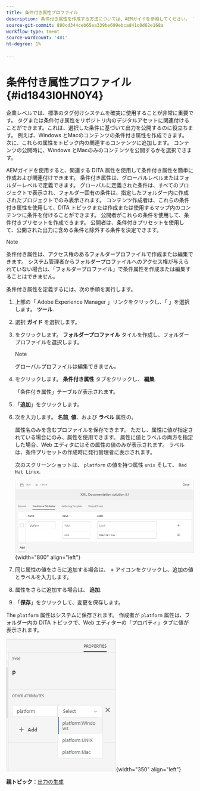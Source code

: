 ```yaml
---
title: 条件付き属性プロファイル
description: 条件付き属性を作成する方法については、AEMガイドを参照してください。 フォルダー内の条件付き属性とグローバルプロファイルを使用して、コンテンツに条件を付けます。
source-git-commit: 880cd344ceb65ea339be699ebcad41c0d62e168a
workflow-type: tm+mt
source-wordcount: '481'
ht-degree: 1%

---
```


# 条件付き属性プロファイル {#id1843I0HN0Y4}

企業レベルでは、標準のタグ付けシステムを確実に使用することが非常に重要です。 タグまたは条件付き属性をリポジトリ内のデジタルアセットに関連付けることができます。これは、選択した条件に基づいて出力を公開するのに役立ちます。 例えば、Windows とMacのコンテンツの条件付き属性を作成できます。 次に、これらの属性をトピック内の関連するコンテンツに追加します。 コンテンツの公開時に、Windows とMacのみのコンテンツを公開するかを選択できます。

AEMガイドを使用すると、関連する DITA 属性を使用して条件付き属性を簡単に作成および関連付けできます。 条件付き属性は、グローバルレベルまたはフォルダーレベルで定義できます。 グローバルに定義された条件は、すべてのプロジェクトで表示され、フォルダー固有の条件は、指定したフォルダー内に作成されたプロジェクトでのみ表示されます。 コンテンツ作成者は、これらの条件付き属性を使用して、DITA トピックまたは作成または使用するマップ内のコンテンツに条件を付けることができます。 公開者がこれらの条件を使用して、条件付きプリセットを作成できます。 公開者は、条件付きプリセットを使用して、公開された出力に含める条件と除外する条件を決定できます。

>[!NOTE]
>
> 条件付き属性は、アクセス権のあるフォルダープロファイルで作成または編集できます。 システム管理者からフォルダープロファイルへのアクセス権が与えられていない場合は、「フォルダープロファイル」で条件属性を作成または編集することはできません。

条件付き属性を定義するには、次の手順を実行します。

1. 上部の「 Adobe Experience Manager 」リンクをクリックし、「 」を選択します。 **ツール**.

1. 選択 **ガイド** を選択します。

1. をクリックします。 **フォルダープロファイル** タイルを作成し、フォルダープロファイルを選択します。

   >[!NOTE]
   >
   > グローバルプロファイルは編集できません。

1. をクリックします。 **条件付き属性** タブをクリックし、 **編集**.

   「条件付き属性」テーブルが表示されます。

1. 「**追加**」をクリックします。

1. 次を入力します。 **名前**, **値**、および **ラベル** 属性の。

   属性名のみを含むプロファイルを保存できます。 ただし、属性に値が指定されている場合にのみ、属性を使用できます。 属性に値とラベルの両方を指定した場合、Web エディタにはその属性の値のみが表示されます。 ラベルは、条件プリセットの作成時に発行管理者に表示されます。

   次のスクリーンショットは、 `platform` の値を持つ属性 `unix` そして、 `Red Hat Linux`.

   ![](images/add-profile.png){width="800" align="left"}

1. 同じ属性の値をさらに追加する場合は、 **+** アイコンをクリックし、追加の値とラベルを入力します。

1. 属性をさらに追加する場合は、 **追加**.

1. 「**保存**」をクリックして、変更を保存します。


The `platform` 属性はシステムに保存されます。 作成者が `platform` 属性は、フォルダー内の DITA トピックで、Web エディターの「プロパティ」タブに値が表示されます。

![](images/properties-tab.png){width="350" align="left"}

**親トピック：**[&#x200B;出力の生成](generate-output.md)
